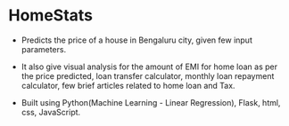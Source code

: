 # HomeStats
-	Predicts the price of a house in Bengaluru city,
	 given few input parameters. 
 
-	 It also give visual analysis for the amount of EMI for home loan as per the price predicted, loan transfer calculator, monthly loan repayment calculator, few brief articles related to home loan and Tax. 

-	Built using Python(Machine Learning - Linear Regression), Flask, html, css, JavaScript.



